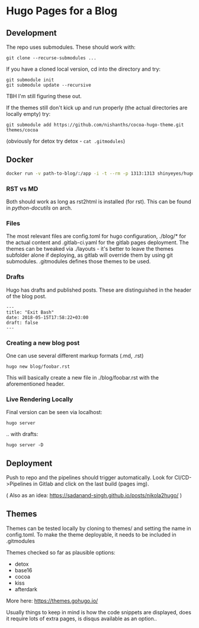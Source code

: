 # Hugo Pages for a Blog

## Development

The repo uses submodules. These should work with:

    git clone --recurse-submodules ...

If you have a cloned local version, cd into the directory and try:

    git submodule init
    git submodule update --recursive

TBH I'm still figuring these out.

If the themes still don't kick up and run properly (the actual directories are locally empty) try:

    git submodule add https://github.com/nishanths/cocoa-hugo-theme.git themes/cocoa

(obviously for detox try detox - ``cat .gitmodules``)

## Docker 
```bash
docker run -v path-to-blog/:/app -i -t --rm -p 1313:1313 shinyeyes/hugo:v0.52
```

### RST vs MD

Both should work as long as rst2html is installed (for rst). This can be found in *python-docutils* on arch.

### Files

The most relevant files are config.toml for hugo configuration, ./blog/\* for the actual content and .gitlab-ci.yaml for the gitlab pages deployment. The themes can be tweaked via ./layouts - it's better to leave the themes subfolder alone if deploying, as gitlab will override them by using git submodules. .gitmodules defines those themes to be used.

### Drafts

Hugo has drafts and published posts. These are distinguished in the header of the blog post.

    ---
    title: "Exit Bash"
    date: 2018-05-15T17:58:22+03:00
    draft: false
    ---

### Creating a new blog post

One can use several different markup formats (.md, .rst)

    hugo new blog/foobar.rst

This will basically create a new file in ./blog/foobar.rst with the aforementioned header.

### Live Rendering Locally

Final version can be seen via localhost:

    hugo server

.. with drafts:

    hugo server -D

## Deployment

Push to repo and the pipelines should trigger automatically. Look for CI/CD->Pipelines in Gitlab and click on the last build (pages img).

( Also as an idea: https://sadanand-singh.github.io/posts/nikola2hugo/ )

## Themes

Themes can be tested locally by cloning to themes/ and setting the name in config.toml. To make the theme deployable, it needs to be included in .gitmodules

Themes checked so far as plausible options:

* detox
* base16
* cocoa
* kiss
* afterdark

More here: https://themes.gohugo.io/

Usually things to keep in mind is how the code snippets are displayed, does it require lots of extra pages, is disqus available as an option..
